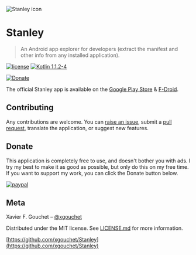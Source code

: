 ![Stanley icon](https://github.com/xgouchet/Stanley/raw/master/app/src/main/res/mipmap-xxhdpi/ic_launcher.png)

# Stanley


> An Android app explorer for developers (extract the manifest and other info from any installed application).

[![license](https://img.shields.io/github/license/mashape/apistatus.svg)](https://opensource.org/licenses/MIT)
[![Kotlin 1.1.2-4](https://img.shields.io/badge/Kotlin-1.1.51-blue.svg)](http://kotlinlang.org)

[![Donate](https://img.shields.io/badge/Donate-PayPal-green.svg)](https://paypal.me/xaviergouchet)

The official Stanley app is available on the [Google Play Store](https://play.google.com/store/apps/details?id=fr.xgouchet.packageexplorer) & [F-Droid](https://f-droid.org/app/fr.xgouchet.packageexplorer).

## Contributing

Any contributions are welcome. You can [raise an issue](https://github.com/xgouchet/Stanley/issues/new), submit a [pull request](https://github.com/xgouchet/Stanley/pulls), translate the application, or suggest new features. 

## Donate

This application is completely free to use, and doesn't bother you with ads. I try my best to make it as good as possible, but only do this on my free time. If you want to support my work, you can click the Donate button below.

[![paypal](https://www.paypalobjects.com/en_US/i/btn/btn_donateCC_LG.gif)](https://paypal.me/xaviergouchet)


## Meta

Xavier F. Gouchet – [@xgouchet](https://twitter.com/xgouchet)

Distributed under the MIT license. See [LICENSE.md](LICENSE.md) for more information.

[https://github.com/xgouchet/Stanley](https://github.com/xgouchet/Stanley)
